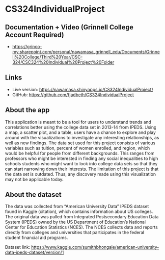 # CS324IndividualProject

## Documentation + Video (Grinnell College Account Required)
- https://grinco-my.sharepoint.com/personal/nawamasa_grinnell_edu/Documents/Grinnell%20College/Third%20Year/CSC-324/CSC324%20Individual%20Project%20Folder

## Links
- Live version: https://nawamasa.shinyapps.io/CS324IndividualProject/
- GitHub: https://github.com/fjadbeth/CS324IndividualProject

## About the app
This application is meant to be a tool for users to understand trends and correlations better using the college data set in 2013-14 from IPEDS. Using a map, a scatter plot, and a table, users have a chance to explore and play around with the visualizations to investigate any interesting relationships, as well as new findings. The data set used for this project consists of various variables such as tuition, percent of women enrolled, and region, which would be helpful for people from different backgrounds. This ranges from professors who might be interested in finding any social inequalities to high schools students who might want to look into college data sets so that they can start narrowing down their interests. The limitation of this project is that the data set is outdated. Thus, any discovery made using this visualization may not be applicable today.


## About the dataset
The data was collected from “American University Data” IPEDS dataset found in Kaggle (citation), which contains information about US colleges. The original data was pulled from Integrated Postsecondary Education Data System (IPEDS) owned by the US Department of Education’s National Center for Education Statistics (NCES). The NCES collects data and reports directly from colleges and universities that participates in the federal student financial aid programs.

Dataset link: https://www.kaggle.com/sumithbhongale/american-university-data-ipeds-dataset/version/1

